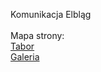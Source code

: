 Komunikacja Elbląg<br><br>
Mapa strony:<br>
<a href="https://warmkol.github.io/komunikacja-elblag/tabor">Tabor</a><br>
<a href="https://www.flickr.com/photos/warminskikolejarz/albums/72177720324293851">Galeria</a>
